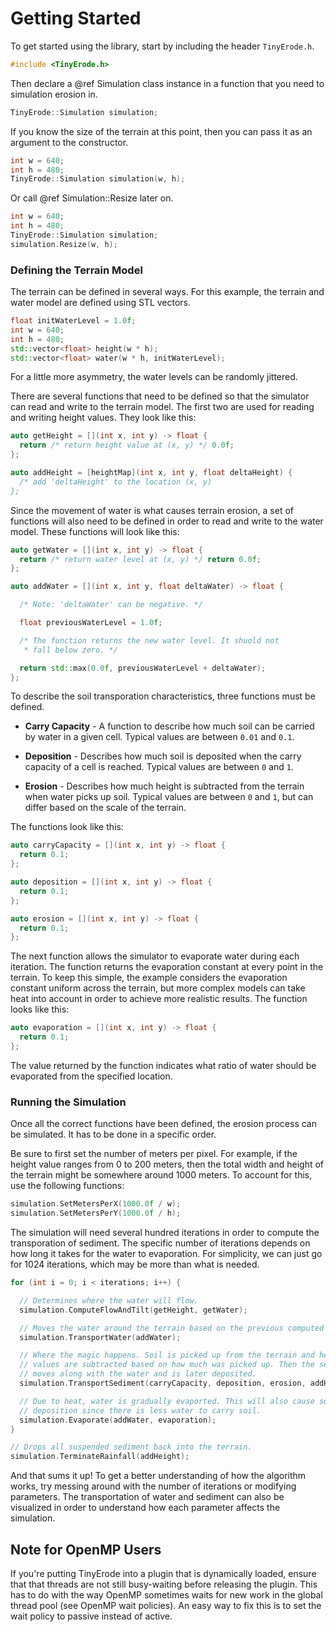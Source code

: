 Getting Started
===============

To get started using the library, start by including the header `TinyErode.h`.

```cpp
#include <TinyErode.h>
```

Then declare a @ref Simulation class instance in a function that you need to
simulation erosion in.

```cpp
TinyErode::Simulation simulation;
```

If you know the size of the terrain at this point, then you can pass it as an
argument to the constructor.

```cpp
int w = 640;
int h = 480;
TinyErode::Simulation simulation(w, h);
```

Or call @ref Simulation::Resize later on.

```cpp
int w = 640;
int h = 480;
TinyErode::Simulation simulation;
simulation.Resize(w, h);
```

### Defining the Terrain Model

The terrain can be defined in several ways. For this example, the terrain
and water model are defined using STL vectors.

```cpp
float initWaterLevel = 1.0f;
int w = 640;
int h = 480;
std::vector<float> height(w * h);
std::vector<float> water(w * h, initWaterLevel);
```

For a little more asymmetry, the water levels can be randomly jittered.

There are several functions that need to be defined so that the simulator can
read and write to the terrain model. The first two are used for reading and
writing height values. They look like this:

```cpp
auto getHeight = [](int x, int y) -> float {
  return /* return height value at (x, y) */ 0.0f;
};

auto addHeight = [heightMap](int x, int y, float deltaHeight) {
  /* add 'deltaHeight' to the location (x, y)
};
```

Since the movement of water is what causes terrain erosion, a set of functions
will also need to be defined in order to read and write to the water model.
These functions will look like this:

```cpp
auto getWater = [](int x, int y) -> float {
  return /* return water level at (x, y) */ return 0.0f;
};

auto addWater = [](int x, int y, float deltaWater) -> float {

  /* Note: 'deltaWater' can be negative. */

  float previousWaterLevel = 1.0f;

  /* The function returns the new water level. It shuold not
   * fall below zero. */

  return std::max(0.0f, previousWaterLevel + deltaWater);
};
```

To describe the soil transporation characteristics, three functions must be
defined.

 - **Carry Capacity** - A function to describe how much soil can be carried by
 water in a given cell. Typical values are between `0.01` and `0.1`.

 - **Deposition** - Describes how much soil is deposited when the carry capacity
 of a cell is reached. Typical values are between `0` and `1`.

 - **Erosion** - Describes how much height is subtracted from the terrain when
 water picks up soil. Typical values are between `0` and `1`, but can differ
 based on the scale of the terrain.

The functions look like this:

```cpp
auto carryCapacity = [](int x, int y) -> float {
  return 0.1;
};

auto deposition = [](int x, int y) -> float {
  return 0.1;
};

auto erosion = [](int x, int y) -> float {
  return 0.1;
};
```

The next function allows the simulator to evaporate water during each iteration.
The function returns the evaporation constant at every point in the terrain. To
keep this simple, the example considers the evaporation constant uniform across
the terrain, but more complex models can take heat into account in order to
achieve more realistic results. The function looks like this:

```cpp
auto evaporation = [](int x, int y) -> float {
  return 0.1;
};
```

The value returned by the function indicates what ratio of water should be
evaporated from the specified location.

### Running the Simulation

Once all the correct functions have been defined, the erosion process can be
simulated. It has to be done in a specific order.

Be sure to first set the number of meters per pixel. For example, if the height
value ranges from 0 to 200 meters, then the total width and height of the
terrain might be somewhere around 1000 meters. To account for this, use the
following functions:

```cpp
simulation.SetMetersPerX(1000.0f / w);
simulation.SetMetersPerY(1000.0f / h);
```

The simulation will need several hundred iterations in order to compute the
transporation of sediment. The specific number of iterations depends on how long
it takes for the water to evaporation. For simplicity, we can just go for 1024
iterations, which may be more than what is needed.

```cpp
for (int i = 0; i < iterations; i++) {

  // Determines where the water will flow.
  simulation.ComputeFlowAndTilt(getHeight, getWater);

  // Moves the water around the terrain based on the previous computed values.
  simulation.TransportWater(addWater);

  // Where the magic happens. Soil is picked up from the terrain and height
  // values are subtracted based on how much was picked up. Then the sediment
  // moves along with the water and is later deposited.
  simulation.TransportSediment(carryCapacity, deposition, erosion, addHeight);

  // Due to heat, water is gradually evaported. This will also cause soil
  // deposition since there is less water to carry soil.
  simulation.Evaporate(addWater, evaporation);
}

// Drops all suspended sediment back into the terrain.
simulation.TerminateRainfall(addHeight);
```

And that sums it up! To get a better understanding of how the algorithm works,
try messing around with the number of iterations or modifying parameters. The
transportation of water and sediment can also be visualized in order to
understand how each parameter affects the simulation.

## Note for OpenMP Users

If you're putting TinyErode into a plugin that is dynamically loaded, ensure that
that threads are not still busy-waiting before releasing the plugin. This has to do
with the way OpenMP sometimes waits for new work in the global thread pool (see OpenMP wait policies).
An easy way to fix this is to set the wait policy to passive instead of active.
